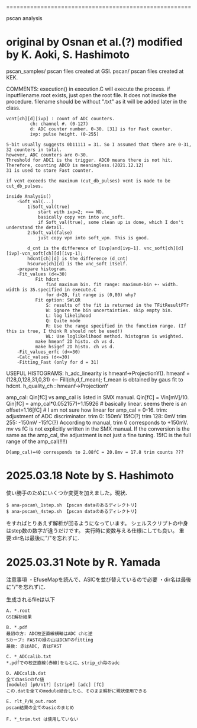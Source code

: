 ======================================================

pscan analysis

   original by Osnan et al.(?)
   modified by K. Aoki, S. Hashimoto
======================================================
pscan_samples/
	pscan files created at GSI.
pscan/
	pscan files created at KEK.

COMMENTS:
	execution() in execution.C will execute the process.
	if inputfilename.root exists, just open the root file. It does not invoke the procedure.
	filename should be without ".txt" as it will be added later in the class.


	vcnt[ch][d][ivp] : count of ADC counters.
			 ch: channel #. (0-127)
			 d: ADC counter number. 0-30. [31] is for Fast counter.
			 ivp: pulse height. (0-255)

	5-bit usually suggests 0b11111 = 31. So I assumed that there are 0-31, 32 counters in total.
	however, ADC counters are 0-30.
	Threshold for ADC1 is the trigger. ADC0 means there is not hit. Therefore, counting ADC0 is meaningless.(2021.12.12)
	31 is used to store Fast counter.
		 
	if vcnt exceeds the maximum (cut_db_pulses) vcnt is made to be cut_db_pulses.
	
	inside Analysis()
	    -Soft_val(...)
			1:Soft_val(true)
	    		start with ivp=2; <== NO.
				basically copy vcn into vnc_soft.
				if Soft_val(true), some clean up is done, which I don't understand the detail.
			2:Soft_val(false)
				just copy vpn into soft_vpn. This is good.
		
			d_cnt is the difference of [ivp]and[ivp-1]. vnc_soft[ch][d][ivp]-vcn_soft[ch][d][ivp-1];
			hdcnt[ch][d] is the difference (d_cnt)
			hscurve[ch][d] is the vnc_soft itself.
		-prepare histogram.
		-Fit_values (d<=30)
			   Fit hdcnt
			       find maximum bin. fit range: maximum-bin +- width. width is 35.specified in execute.C
			       for d>28, fit range is (0,80) why?
			   Fit option: SWLQR
			       S: results of the fit is returned in the TFitResultPTr
			       W: ignore the bin uncertainties. skip empty bin.
			       L: log likelihood
			       Q: Quite mode
			       R: Use the range specified in the function range. (If this is true, I think R should not be used!)
			       WL: Use loglikelihood method. histogram is weighted. 
			   make hmeanf 2D histo. ch vs d.
			   make hsigef 2D histo. ch vs d.
		-Fit_values_erfc (d<=30)
		-Calc_values (d<=30)
		-Fitting_Fast (only for d = 31)
		

USEFUL HISTOGRAMS:
	h_adc_linearity is hmeanf->ProjectionY().
	hmeanf = (128,0,128,31,0,31)  <-- Fill(ch,d,f_mean); f_mean is obtained by gaus fit to hdcnt.
	h_quality_ch : hmeanf->ProjectionY

amp_cal:
	Qin[fC] vs amp_cal is listed in SMX manual.
	Qin[fC] = Vin[mV]/10.
	Qin[fC] = amp_cal*0.0521571+1.15926
	    # basically linear. seems there is an offset=1.16[fC]
            # I am not sure how linear for amp_cal = 0-16.
trim:
	adjustment of ADC discriminator.
	trim   0: 150mV	  15fC(?)
	trim 128: 0mV
	trim 255: -150mV  -15fC(?)
	According to manual, trim 0 corresponds to +150mV.
	mv vs fC is not explicitly written in the SMX manual.
	If the conversion is the same as the amp_cal, the adjustment is not just a fine tuning.
	15fC is the full range of the amp_cal(!!!!)
	
	D(amp_cal)=40 corresponds to 2.08fC = 20.8mv = 17.8 trim counts ???

# 2025.03.18  Note by S. Hashimoto
使い勝手のためにいくつか変更を加えました。現状、
```
$ ana-pscan\_1step.sh 【pscan dataのあるディレクトリ】
$ ana-pscan\_4step.sh 【pscan dataのあるディレクトリ】
```
をすればとりあえず解析が回るようになっています。
シェルスクリプトの中身はstep数の数字が違うだけです。
実行時に変数与える仕様にしても良い。
重要:dir名は最後に"/"を忘れずに.

# 2025.03.31 Note by R. Yamada
注意事項
・EfuseMapを読んで、ASICを並び替えているので必要
・dir名は最後に"/"を忘れずに.

生成されるfileは以下
```
A. *.root
GSI解析結果

B. *.pdf
最初の方: ADC校正直線横軸はADC chと逆
Sカーブ: FASTの緑の山はDCNTのfitting
最後: 赤はADC, 青はFAST

C. *_ADCcalib.txt
*.pdfでの校正直線(赤線)をもとに、strip_ch毎のadc

D. ADCcalib.dat
全てのasicのfc値
[module] [p0/n1?] [strip#] [adc] [fC] 
この.datを全てのmodule結合したら、そのまま解析に現状使用できる

E. rlt_P/N_out.root
pscan結果の全てのasicのまとめ

F. *_trim.txt は使用していない
```
